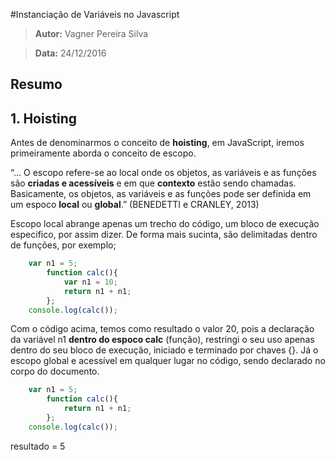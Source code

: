 #Instanciação de Variáveis no Javascript
 > **Autor:** Vagner Pereira Silva
 
 > **Data:** 24/12/2016
## Resumo

## 1. Hoisting

Antes de denominarmos o conceito de **hoisting**, em JavaScript, iremos primeiramente aborda o conceito de escopo.

“... O escopo refere-se ao local onde os objetos, as variáveis e as funções são **criadas e acessíveis** e em que **contexto** estão sendo chamadas. Basicamente, os objetos, as variáveis e as funções pode ser definida em um espoco **local** ou **global**.” (BENEDETTI e CRANLEY, 2013)

Escopo local abrange apenas um trecho do código, um bloco de execução especifico, por assim dizer. De forma mais sucinta, são delimitadas dentro de funções, por exemplo;

````js
	var n1 = 5;
		function calc(){
			var n1 = 10;
			return n1 + n1;
		};
	console.log(calc());
````
	
Com o código acima, temos como resultado o valor 20, pois a declaração da variável n1 **dentro do espoco calc** (função), restringi o seu uso apenas dentro do seu bloco de execução, iniciado e terminado por chaves {}.
Já o escopo global e acessível em qualquer lugar no código, sendo declarado no corpo do documento.

```js
	var n1 = 5;
		function calc(){
			return n1 + n1;
		};
	console.log(calc());

```
resultado =  5
```
	
```


	
